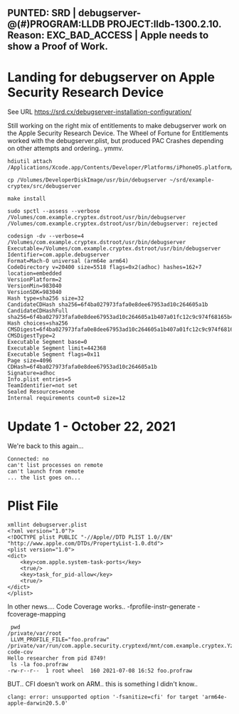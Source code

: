 ## PUNTED: SRD | debugserver-@(#)PROGRAM:LLDB  PROJECT:lldb-1300.2.10. Reason: EXC_BAD_ACCESS | Apple needs to show a Proof of Work.

# Landing for debugserver on Apple Security Research Device 

See URL https://srd.cx/debugserver-installation-configuration/

Still working on the right mix of entitlements to make debugserver work on the Apple Security Research Device. The Wheel of Fortune for Entitlements worked with the debugserver.plist, but produced PAC Crashes depending on other attempts and ordering.. ymmv.

```
hdiutil attach /Applications/Xcode.app/Contents/Developer/Platforms/iPhoneOS.platform/DeviceSupport/15.0/DeveloperDiskImage.dmg
```
```
cp /Volumes/DeveloperDiskImage/usr/bin/debugserver ~/srd/example-cryptex/src/debugserver
```
```
make install
```
```
sudo spctl --assess --verbose /Volumes/com.example.cryptex.dstroot/usr/bin/debugserver
/Volumes/com.example.cryptex.dstroot/usr/bin/debugserver: rejected
```
```
codesign -dv --verbose=4 /Volumes/com.example.cryptex.dstroot/usr/bin/debugserver
Executable=/Volumes/com.example.cryptex.dstroot/usr/bin/debugserver
Identifier=com.apple.debugserver
Format=Mach-O universal (arm64e arm64)
CodeDirectory v=20400 size=5518 flags=0x2(adhoc) hashes=162+7 location=embedded
VersionPlatform=2
VersionMin=983040
VersionSDK=983040
Hash type=sha256 size=32
CandidateCDHash sha256=6f4ba027973fafa0e8dee67953ad10c264605a1b
CandidateCDHashFull sha256=6f4ba027973fafa0e8dee67953ad10c264605a1b407a01fc12c9c974f68165b4
Hash choices=sha256
CMSDigest=6f4ba027973fafa0e8dee67953ad10c264605a1b407a01fc12c9c974f68165b4
CMSDigestType=2
Executable Segment base=0
Executable Segment limit=442368
Executable Segment flags=0x11
Page size=4096
CDHash=6f4ba027973fafa0e8dee67953ad10c264605a1b
Signature=adhoc
Info.plist entries=5
TeamIdentifier=not set
Sealed Resources=none
Internal requirements count=0 size=12
```
# Update 1 - October 22, 2021
We're back to this again...
```
Connected: no
can't list processes on remote
can't launch from remote
... the list goes on...
```

# Plist File
```
xmllint debugserver.plist
<?xml version="1.0"?>
<!DOCTYPE plist PUBLIC "-//Apple//DTD PLIST 1.0//EN" "http://www.apple.com/DTDs/PropertyList-1.0.dtd">
<plist version="1.0">
<dict>
	<key>com.apple.system-task-ports</key>
	<true/>
	<key>task_for_pid-allow</key>
	<true/>
</dict>
</plist>
```


In other news.... Code Coverage works.. -fprofile-instr-generate -fcoverage-mapping
```
 pwd
/private/var/root
 LLVM_PROFILE_FILE="foo.profraw" /private/var/run/com.apple.security.cryptexd/mnt/com.example.cryptex.YzdC1G/usr/bin/hello-code-cov
Hello researcher from pid 8749!
 ls -la foo.profraw
-rw-r--r--  1 root wheel  160 2021-07-08 16:52 foo.profraw
```

BUT.. CFI doesn't work on ARM.. this is something I didn't know..
```
clang: error: unsupported option '-fsanitize=cfi' for target 'arm64e-apple-darwin20.5.0'

```
